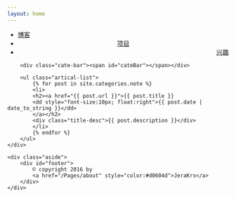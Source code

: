 ```yaml
---
layout: home
---
```


<div class="index-content article">
	<div class="section">
		<ul class="artical-cate">
			<li class="on" style="text-align:left"><a href="/"><span>博客</span></a></li>
			<li style="text-align:center"><a href="/Pages/project"><span>项目</span></a></li>
			<li style="text-align:right"><a href="/Pages/habit"><span>兴趣</span></a></li>
		</ul>

		<div class="cate-bar"><span id="cateBar"></span></div>
		
		<ul class="artical-list">
			{% for post in site.categories.note %}
			<li>
			<h2><a href="{{ post.url }}">{{ post.title }}
			<dd style="font-size:10px; float:right">{{ post.date | date_to_string }}</dd>
			</a></h2>
			<div class="title-desc">{{ post.description }}</div>
			</li>
			{% endfor %}
		</ul>
	</div>

	<div class="aside">
		<div id="footer">
			© copyright 2016 by 
			<a href="/Pages/about" style="color:#d0604d">JeraKrs</a>
		</div>
	</div>
</div>
